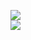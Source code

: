 [![](https://img.shields.io/badge/Made%20With-Github%20Spray-lightgrey.svg?style=for-the-badge&logo=github)](https://github.com/Annihil/github-spray#1069)  
[![](https://i.imgur.com/2DrTn0Z.gif)](https://github.com/Annihil/github-spray)